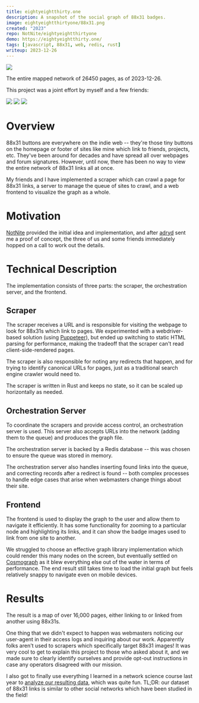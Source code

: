 ```yaml
---
title: eightyeightthirty.one
description: A snapshot of the social graph of 88x31 badges.
image: eightyeightthirtyone/88x31.png
created: "2023"
repo: NotNite/eightyeightthirtyone
demo: https://eightyeightthirty.one/
tags: [javascript, 88x31, web, redis, rust]
writeup: 2023-12-26
---
```


![](eightyeightthirtyone/graph.png)

<Caption>The entire mapped network of 26450 pages, as of 2023-12-26.</Caption>

This project was a joint effort by myself and a few friends:

<div className="flex justify-center" style={{imageRendering: "pixelated"}}>
<div className="flex flex-row border-2 border-black dark:border-white p-4 gap-4 rounded-lg">
  <a href="https://notnite.com/"><img src="/badges/notnite.png" /></a>
  <a href="https://adryd.com/"><img src="/badges/adryd.png" /></a>
  <a href="https://breq.dev/"><img src="/badges/breq.png" /></a>
</div>
</div>

# Overview

88x31 buttons are everywhere on the indie web -- they're those tiny buttons on the homepage or footer of sites like mine which link to friends, projects, etc. They've been around for decades and have spread all over webpages and forum signatures. However, until now, there has been no way to view the entire network of 88x31 links all at once.

My friends and I have implemented a scraper which can crawl a page for 88x31 links, a server to manage the queue of sites to crawl, and a web frontend to visualize the graph as a whole.

# Motivation

[NotNite](https://notnite.com/) provided the initial idea and implementation, and after [adryd](https://adryd.com/) sent me a proof of concept, the three of us and some friends immediately hopped on a call to work out the details.

# Technical Description

The implementation consists of three parts: the scraper, the orchestration server, and the frontend.

## Scraper

The scraper receives a URL and is responsible for visiting the webpage to look for 88x31s which link to pages. We experimented with a webdriver-based solution (using [Puppeteer](https://pptr.dev/)), but ended up switching to static HTML parsing for performance, making the tradeoff that the scraper can't read client-side-rendered pages.

The scraper is also responsible for noting any redirects that happen, and for trying to identify canonical URLs for pages, just as a traditional search engine crawler would need to.

The scraper is written in Rust and keeps no state, so it can be scaled up horizontally as needed.

## Orchestration Server

To coordinate the scrapers and provide access control, an orchestration server is used. This server also accepts URLs into the network (adding them to the queue) and produces the graph file.

The orchestration server is backed by a Redis database -- this was chosen to ensure the queue was stored in memory.

The orchestration server also handles inserting found links into the queue, and correcting records after a redirect is found -- both complex processes to handle edge cases that arise when webmasters change things about their site.

## Frontend

The frontend is used to display the graph to the user and allow them to navigate it efficiently. It has some functionality for zooming to a particular node and highlighting its links, and it can show the badge images used to link from one site to another.

We struggled to choose an effective graph library implementation which could render this many nodes on the screen, but eventually settled on [Cosmograph](https://cosmograph.app/) as it blew everything else out of the water in terms of performance. The end result still takes time to load the initial graph but feels relatively snappy to navigate even on mobile devices.

# Results

The result is a map of over 16,000 pages, either linking to or linked from another using 88x31s.

One thing that we didn't expect to happen was webmasters noticing our user-agent in their access logs and inquiring about our work. Apparently folks aren't used to scrapers which specifically target 88x31 images! It was very cool to get to explain this project to those who asked about it, and we made sure to clearly identify ourselves and provide opt-out instructions in case any operators disagreed with our mission.

I also got to finally use everything I learned in a network science course last year to [analyze our resulting data](/2023/12/26/88x31-science), which was quite fun. TL;DR: our dataset of 88x31 links is similar to other social networks which have been studied in the field!

